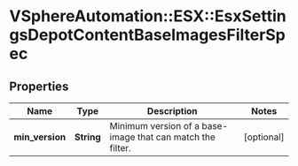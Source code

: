 # VSphereAutomation::ESX::EsxSettingsDepotContentBaseImagesFilterSpec

## Properties
Name | Type | Description | Notes
------------ | ------------- | ------------- | -------------
**min_version** | **String** | Minimum version of a base-image that can match the filter. | [optional] 


